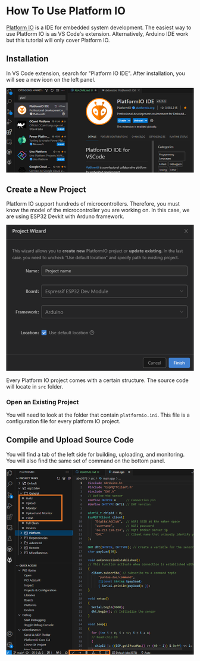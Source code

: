 # How To Use Platform IO

[Platform IO](https://platformio.org/) is a IDE for embedded system development.
The easiest way to use Platform IO is as VS Code's extension.
Alternatively, Arduino IDE work but this tutorial will only cover Platform IO.

## Installation

In VS Code extension, search for "Platform IO IDE". After installation, you will see a new icon on the left panel.

![installation](./img/installation.png)

## Create a New Project

Platform IO support hundreds of microcontrollers.
Therefore, you must know the model of the microcontroller you are working on.
In this case, we are using ESP32 Devkit with Arduno framework.

![create-a-project](./img/create-a-project.png)

Every Platform IO project comes with a certain structure.
The source code will locate in `src` folder.

### Open an Existing Project

You will need to look at the folder that contain `platformio.ini`.
This file is a configuration file for every platform IO project.

## Compile and Upload Source Code

You will find a tab of the left side for building, uploading, and monitoring. 
You will also find the same set of command on the bottom panel.

![upload](./img/build-upload.png)